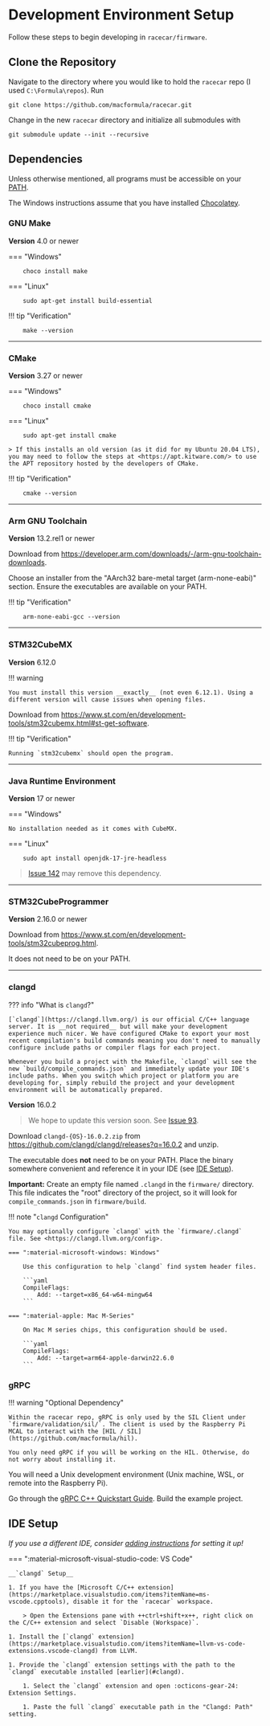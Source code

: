 # Development Environment Setup

Follow these steps to begin developing in `racecar/firmware`.

## Clone the Repository

Navigate to the directory where you would like to hold the `racecar` repo (I used `C:\Formula\repos`). Run

    git clone https://github.com/macformula/racecar.git

Change in the new `racecar` directory and initialize all submodules with

    git submodule update --init --recursive

## Dependencies

Unless otherwise mentioned, all programs must be accessible on your [PATH](https://en.wikipedia.org/wiki/PATH_(variable)).

The Windows instructions assume that you have installed [Chocolatey](https://chocolatey.org/install).

### GNU Make

__Version__ 4.0 or newer

=== "Windows"

        choco install make

=== "Linux"

        sudo apt-get install build-essential

!!! tip "Verification"

        make --version

---

### CMake

__Version__ 3.27 or newer

=== "Windows"

        choco install cmake

=== "Linux"

        sudo apt-get install cmake

    > If this installs an old version (as it did for my Ubuntu 20.04 LTS), you may need to follow the steps at <https://apt.kitware.com/> to use the APT repository hosted by the developers of CMake.

!!! tip "Verification"

        cmake --version

---

### Arm GNU Toolchain

__Version__ 13.2.rel1 or newer

Download from <https://developer.arm.com/downloads/-/arm-gnu-toolchain-downloads>.

Choose an installer from the "AArch32 bare-metal target (arm-none-eabi)" section. Ensure the executables are available on your PATH.  

!!! tip "Verification"

        arm-none-eabi-gcc --version

---

### STM32CubeMX

__Version__ 6.12.0

!!! warning

    You must install this version __exactly__ (not even 6.12.1). Using a different version will cause issues when opening files.

Download from <https://www.st.com/en/development-tools/stm32cubemx.html#st-get-software>.

!!! tip "Verification"

    Running `stm32cubemx` should open the program.

---

### Java Runtime Environment

__Version__ 17 or newer

=== "Windows"

    No installation needed as it comes with CubeMX.

=== "Linux"

        sudo apt install openjdk-17-jre-headless

> [Issue 142](https://github.com/macformula/racecar/issues/142) may remove this dependency.

---

### STM32CubeProgrammer

__Version__ 2.16.0 or newer

Download from <https://www.st.com/en/development-tools/stm32cubeprog.html>.

It does not need to be on your PATH.

---

### clangd

??? info "What is `clangd`?"

    [`clangd`](https://clangd.llvm.org/) is our official C/C++ language server. It is __not required__ but will make your development experience much nicer. We have configured CMake to export your most recent compilation's build commands meaning you don't need to manually configure include paths or compiler flags for each project.

    Whenever you build a project with the Makefile, `clangd` will see the new `build/compile_commands.json` and immediately update your IDE's include paths. When you switch which project or platform you are developing for, simply rebuild the project and your development environment will be automatically prepared.

__Version__ 16.0.2

> We hope to update this version soon. See [Issue 93](https://github.com/macformula/racecar/issues/93).

Download `clangd-{OS}-16.0.2.zip` from <https://github.com/clangd/clangd/releases?q=16.0.2> and unzip.

The executable does __not__ need to be on your PATH. Place the binary somewhere convenient and reference it in your IDE (see [IDE Setup](#ide-setup)).

__Important:__ Create an empty file named `.clangd` in the `firmware/` directory. This file indicates the "root" directory of the project, so it will look for `compile_commands.json` in `firmware/build`.

!!! note "`clangd` Configuration"

    You may optionally configure `clangd` with the `firmware/.clangd` file. See <https://clangd.llvm.org/config>.
    
    === ":material-microsoft-windows: Windows"
    
        Use this configuration to help `clangd` find system header files.

        ```yaml
        CompileFlags:
            Add: --target=x86_64-w64-mingw64
        ```

    === ":material-apple: Mac M-Series"

        On Mac M series chips, this configuration should be used.

        ```yaml
        CompileFlags:
            Add: --target=arm64-apple-darwin22.6.0
        ```

### gRPC

!!! warning "Optional Dependency"

    Within the racecar repo, gRPC is only used by the SIL Client under `firmware/validation/sil/`. The client is used by the Raspberry Pi MCAL to interact with the [HIL / SIL](https://github.com/macformula/hil).

    You only need gRPC if you will be working on the HIL. Otherwise, do not worry about installing it.

You will need a Unix development environment (Unix machine, WSL, or remote into the Raspberry Pi).

Go through the [gRPC C++ Quickstart Guide](https://grpc.io/docs/languages/cpp/quickstart/). Build the example project.

## IDE Setup

_If you use a different IDE, consider [adding instructions](../tutorials/site-dev.md) for setting it up!_

=== ":material-microsoft-visual-studio-code: VS Code"

    __`clangd` Setup__

    1. If you have the [Microsoft C/C++ extension](https://marketplace.visualstudio.com/items?itemName=ms-vscode.cpptools), disable it for the `racecar` workspace.

        > Open the Extensions pane with ++ctrl+shift+x++, right click on the C/C++ extension and select `Disable (Workspace)`.
   
    1. Install the [`clangd` extension](https://marketplace.visualstudio.com/items?itemName=llvm-vs-code-extensions.vscode-clangd) from LLVM.   

    1. Provide the `clangd` extension settings with the path to the `clangd` executable installed [earlier](#clangd).

        1. Select the `clangd` extension and open :octicons-gear-24: Extension Settings.
        
        1. Paste the full `clangd` executable path in the "Clangd: Path" setting.
